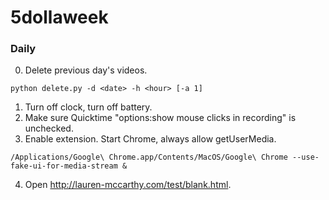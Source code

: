 # 5dollaweek

### Daily
0. Delete previous day's videos.
  ```
  python delete.py -d <date> -h <hour> [-a 1]
  ```
1. Turn off clock, turn off battery.
2. Make sure Quicktime "options:show mouse clicks in recording" is unchecked.
3. Enable extension. Start Chrome, always allow getUserMedia.
  ```
  /Applications/Google\ Chrome.app/Contents/MacOS/Google\ Chrome --use-fake-ui-for-media-stream &
  ```
4. Open http://lauren-mccarthy.com/test/blank.html.


